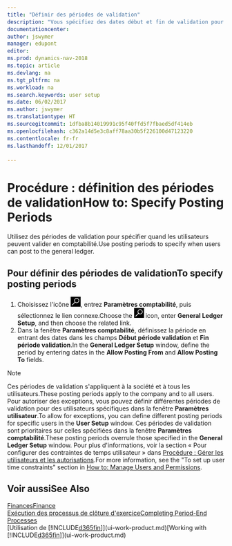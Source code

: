 ```yaml
---
title: "Définir des périodes de validation"
description: "Vous spécifiez des dates début et fin de validation pour configurer quand les utilisateurs peuvent valider en comptabilité."
documentationcenter: 
author: jswymer
manager: edupont
editor: 
ms.prod: dynamics-nav-2018
ms.topic: article
ms.devlang: na
ms.tgt_pltfrm: na
ms.workload: na
ms.search.keywords: user setup
ms.date: 06/02/2017
ms.author: jswymer
ms.translationtype: HT
ms.sourcegitcommit: 1dfba8b14019991c95f40ffd5f7fbaed5df414eb
ms.openlocfilehash: c362a14d5e3c8aff78aa30b5f226100d47123220
ms.contentlocale: fr-fr
ms.lasthandoff: 12/01/2017

---
```

# <a name="how-to-specify-posting-periods"></a><span data-ttu-id="c2770-103">Procédure : définition des périodes de validation</span><span class="sxs-lookup"><span data-stu-id="c2770-103">How to: Specify Posting Periods</span></span>
<span data-ttu-id="c2770-104">Utilisez des périodes de validation pour spécifier quand les utilisateurs peuvent valider en comptabilité.</span><span class="sxs-lookup"><span data-stu-id="c2770-104">Use posting periods to specify when users can post to the general ledger.</span></span>  

## <a name="to-specify-posting-periods"></a><span data-ttu-id="c2770-105">Pour définir des périodes de validation</span><span class="sxs-lookup"><span data-stu-id="c2770-105">To specify posting periods</span></span>
1. <span data-ttu-id="c2770-106">Choisissez l'icône ![Page ou état pour la recherche](media/ui-search/search_small.png "icône Page ou état pour la recherche"), entrez **Paramètres comptabilité**, puis sélectionnez le lien connexe.</span><span class="sxs-lookup"><span data-stu-id="c2770-106">Choose the ![Search for Page or Report](media/ui-search/search_small.png "Search for Page or Report icon") icon, enter **General Ledger Setup**, and then choose the related link.</span></span>  
2. <span data-ttu-id="c2770-107">Dans la fenêtre **Paramètres comptabilité**, définissez la période en entrant des dates dans les champs **Début période validation** et **Fin période validation**.</span><span class="sxs-lookup"><span data-stu-id="c2770-107">In the **General Ledger Setup** window, define the period by entering dates in the **Allow Posting From** and **Allow Posting To** fields.</span></span>  

> [!NOTE]  
>   <span data-ttu-id="c2770-108">Ces périodes de validation s'appliquent à la société et à tous les utilisateurs.</span><span class="sxs-lookup"><span data-stu-id="c2770-108">These posting periods apply to the company and to all users.</span></span> <span data-ttu-id="c2770-109">Pour autoriser des exceptions, vous pouvez définir différentes périodes de validation pour des utilisateurs spécifiques dans la fenêtre **Paramètres utilisateur**.</span><span class="sxs-lookup"><span data-stu-id="c2770-109">To allow for exceptions, you can define different posting periods for specific users in the **User Setup** window.</span></span> <span data-ttu-id="c2770-110">Ces périodes de validation sont prioritaires sur celles spécifiées dans la fenêtre **Paramètres comptabilité**.</span><span class="sxs-lookup"><span data-stu-id="c2770-110">These posting periods overrule those specified in the **General Ledger Setup** window.</span></span> <span data-ttu-id="c2770-111">Pour plus d'informations, voir la section « Pour configurer des contraintes de temps utilisateur » dans [Procédure : Gérer les utilisateurs et les autorisations](ui-how-users-permissions.md).</span><span class="sxs-lookup"><span data-stu-id="c2770-111">For more information, see the "To set up user time constraints" section in [How to: Manage Users and Permissions](ui-how-users-permissions.md).</span></span>

## <a name="see-also"></a><span data-ttu-id="c2770-112">Voir aussi</span><span class="sxs-lookup"><span data-stu-id="c2770-112">See Also</span></span>
[<span data-ttu-id="c2770-113">Finances</span><span class="sxs-lookup"><span data-stu-id="c2770-113">Finance</span></span>](finance.md)  
[<span data-ttu-id="c2770-114">Exécution des processus de clôture d'exercice</span><span class="sxs-lookup"><span data-stu-id="c2770-114">Completing Period-End Processes</span></span>](year-how-complete-period-end-processes.md)  
<span data-ttu-id="c2770-115">[Utilisation de [!INCLUDE[d365fin](includes/d365fin_md.md)]](ui-work-product.md)</span><span class="sxs-lookup"><span data-stu-id="c2770-115">[Working with [!INCLUDE[d365fin](includes/d365fin_md.md)]](ui-work-product.md)</span></span>

